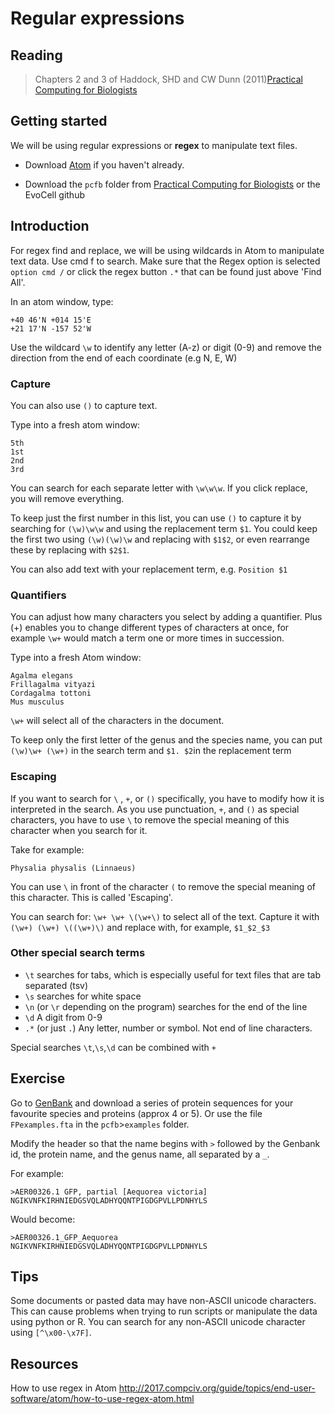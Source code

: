 # Regular expressions

## Reading
>Chapters 2 and 3 of Haddock, SHD and CW Dunn (2011)[Practical Computing for Biologists](http://practicalcomputing.org/)

## Getting started
We will be using regular expressions or **regex** to manipulate text files.

- Download [Atom](https://atom.io) if you haven't already.

- Download the `pcfb` folder from [Practical Computing for Biologists](http://practicalcomputing.org/files/pcfb_examples.zip) or the EvoCell github

## Introduction

For regex find and replace, we will be using wildcards in Atom to manipulate text data. Use cmd f to search. Make sure that the Regex option is selected `option cmd /` or click the regex button `.*` that can be found just above 'Find All'.

In an atom window, type:
```
+40 46'N +014 15'E
+21 17'N -157 52'W
```
Use the wildcard `\w` to identify any letter (A-z) or digit (0-9) and remove the direction from the end of each coordinate (e.g N, E, W)

### Capture

You can also use `()` to capture text.

Type into a fresh atom window:

```
5th
1st
2nd
3rd
```
You can search for each separate letter with `\w\w\w`. If you click replace, you will remove everything.

To keep just the first number in this list, you can use `()` to capture it by searching for `(\w)\w\w` and using the replacement term `$1`. You could keep the first two using `(\w)(\w)\w` and replacing with `$1$2`, or even rearrange these by replacing with `$2$1`.

You can also add text with your replacement term, e.g. `Position $1`

### Quantifiers

You can adjust how many characters you select by adding a quantifier. Plus (+) enables you to change different types of characters at once, for example `\w+` would match a term one or more times in succession.

Type into a fresh Atom window:
```
Agalma elegans
Frillagalma vityazi
Cordagalma tottoni
Mus musculus
```
`\w+` will select all of the characters in the document.

To keep only the first letter of the genus and the species name, you can put `(\w)\w+ (\w+)` in the search term and `$1. $2`in the replacement term

### Escaping

If you want to search for `\` , `+`, or `()` specifically, you have to modify how it is interpreted in the search. As you use punctuation, `+`, and `()` as special characters, you have to use `\` to remove the special meaning of this character when you search for it.

Take for example:
```
Physalia physalis (Linnaeus)
```
You can use `\` in front of the character `(` to remove the special meaning of this character. This is called 'Escaping'.

You can search for: `\w+ \w+ \(\w+\)` to select all of the text. Capture it with `(\w+) (\w+) \((\w+)\)` and replace with, for example, `$1_$2_$3`

### Other special search terms

- `\t` searches for tabs, which is especially useful for text files that are tab separated (tsv)
- `\s` searches for white space
- `\n` (or `\r` depending on the program) searches for the end of the line
- `\d` A digit from 0-9
- `.*` (or just `.`) Any letter, number or symbol. Not end of line characters.

Special searches `\t`,`\s`,`\d` can be combined with `+`

## Exercise

Go to [GenBank](https://www.ncbi.nlm.nih.gov/genbank/) and download a series of protein sequences for your favourite species and proteins (approx 4 or 5). Or use the file `FPexamples.fta` in the `pcfb`>`examples` folder.

Modify the header so that the name begins with `>` followed by the Genbank id, the protein name, and the genus name, all separated by a `_`.

For example:
```
>AER00326.1 GFP, partial [Aequorea victoria]
NGIKVNFKIRHNIEDGSVQLADHYQQNTPIGDGPVLLPDNHYLS
```

Would become:
```
>AER00326.1_GFP_Aequorea
NGIKVNFKIRHNIEDGSVQLADHYQQNTPIGDGPVLLPDNHYLS
```

## Tips

Some documents or pasted data may have non-ASCII unicode characters. This can cause problems when trying to run scripts or manipulate the data using python or R. You can search for any non-ASCII unicode character using `[^\x00-\x7F]`.

## Resources

How to use regex in Atom http://2017.compciv.org/guide/topics/end-user-software/atom/how-to-use-regex-atom.html
